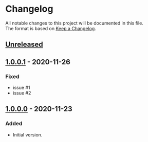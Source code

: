 # Changelog

All notable changes to this project will be documented in this file.  
The format is based on [Keep a Changelog](https://keepachangelog.com/en/1.0.0/).

## [Unreleased]

## [1.0.0.1] - 2020-11-26

### Fixed

- issue #1
- issue #2

## [1.0.0.0] - 2020-11-23

### Added

- Initial version.

[Unreleased]: https://github.com/overdrive1708/OutlookAddIn_OneClickSave
[1.0.0.1]: https://github.com/overdrive1708/OutlookAddIn_OneClickSave/releases/tag/Ver.1.0.0.1
[1.0.0.0]: https://github.com/overdrive1708/OutlookAddIn_OneClickSave/releases/tag/Ver.1.0.0.0